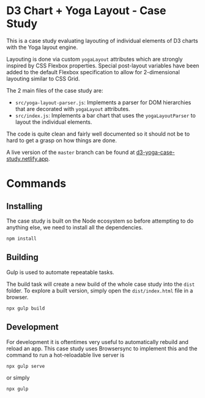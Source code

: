 # D3 Chart + Yoga Layout - Case Study

This is a case study evaluating layouting of individual elements of D3 charts with the Yoga layout engine.

Layouting is done via custom `yogaLayout` attributes which are strongly inspired by CSS Flexbox properties. Special post-layout variables have been added to the default Flexbox specification to allow for 2-dimensional layouting similar to CSS Grid.

The 2 main files of the case study are:

- `src/yoga-layout-parser.js`: Implements a parser for DOM hierarchies that are decorated with `yogaLayout` attributes.
- `src/index.js`: Implements a bar chart that uses the `yogaLayoutParser` to layout the individual elements.

The code is quite clean and fairly well documented so it should not be to hard to get a grasp on how things are done.

A live version of the `master` branch can be found at [d3-yoga-case-study.netlify.app](https://d3-yoga-case-study.netlify.app/).

# Commands

## Installing

The case study is built on the Node ecosystem so before attempting to do anything else, we need to install all the dependencies.

```
npm install
```

## Building

Gulp is used to automate repeatable tasks.

The build task will create a new build of the whole case study into the `dist` folder. To explore a built version, simply open the `dist/index.html` file in a browser.

```
npx gulp build
```

## Development

For development it is oftentimes very useful to automatically rebuild and reload an app. This case study uses Browsersync to implement this and the command to run a hot-reloadable live server is

```
npx gulp serve
```

or simply

```
npx gulp
```
